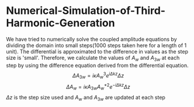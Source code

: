 # Numerical-Simulation-of-Third-Harmonic-Generation

We have tried to numerically solve the coupled amplitude equations by dividing the domain into small steps(1000 steps taken here for a length of 1 unit). The differential is approximated to the difference in values as the step size is 'small'. 
Therefore, we calculate the values of $A_w$ and $A_{3w}$ at each step by using the difference equation derived from the differential equation. 
$$\Delta A_{3w} = i \kappa A_w^3 e^{i\Delta kz} \Delta z$$
$$\Delta A_{w} = i \kappa A_{3w} A_w^{*2} e^{-i\Delta kz} \Delta z$$
$\Delta z$ is the step size used and $A_w$ and $A_{3w}$ are updated at each step
